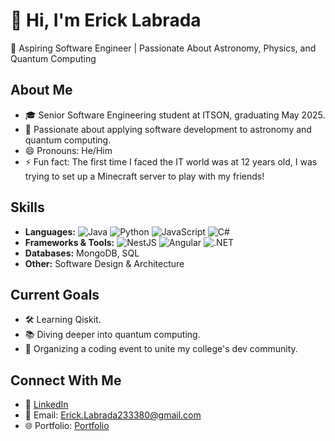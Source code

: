 # 👋 Hi, I'm Erick Labrada  
🚀 Aspiring Software Engineer | Passionate About Astronomy, Physics, and Quantum Computing  

## About Me  
- 🎓 Senior Software Engineering student at ITSON, graduating May 2025.  
- 🌌 Passionate about applying software development to astronomy and quantum computing.  
- 😄 Pronouns: He/Him  
- ⚡ Fun fact: The first time I faced the IT world was at 12 years old, I was trying to set up a Minecraft server to play with my friends!  

## Skills  
- **Languages:** ![Java](https://img.shields.io/badge/Java-ED8B00?style=flat&logo=java&logoColor=white) ![Python](https://img.shields.io/badge/Python-3776AB?style=flat&logo=python&logoColor=white) ![JavaScript](https://img.shields.io/badge/JavaScript-F7DF1E?style=flat&logo=javascript&logoColor=black) ![C#](https://img.shields.io/badge/C%23-239120?style=flat&logo=csharp&logoColor=white)  
- **Frameworks & Tools:** ![NestJS](https://img.shields.io/badge/NestJS-E0234E?style=flat&logo=nestjs&logoColor=white) ![Angular](https://img.shields.io/badge/Angular-DD0031?style=flat&logo=angular&logoColor=white) ![.NET](https://img.shields.io/badge/.NET-5C2D91?style=flat&logo=.net&logoColor=white)  
- **Databases:** MongoDB, SQL  
- **Other:** Software Design & Architecture  

## Current Goals  
- 🛠️ Learning Qiskit.  
- 📚 Diving deeper into quantum computing.  
- 🌌 Organizing a coding event to unite my college's dev community.  

## Connect With Me  
- 💼 [LinkedIn](https://www.linkedin.com/in/ErickLabrada)  
- 📧 Email: Erick.Labrada233380@gmail.com  
- 🌐 Portfolio: [Portfolio](https://ericklabrada.github.io/)  

